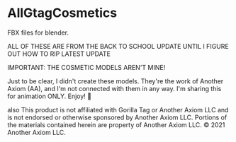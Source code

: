 # AllGtagCosmetics
FBX files for blender.

ALL OF THESE ARE FROM THE BACK TO SCHOOL UPDATE UNTIL I FIGURE OUT HOW TO RIP LATEST UPDATE

IMPORTANT: THE COSMETIC MODELS AREN'T MINE!

Just to be clear, I didn't create these models. They're the work of Another Axiom (AA), and I'm not connected with them in any way. I'm sharing this for animation ONLY. Enjoy! 🙂

also 
This product is not affiliated with Gorilla Tag or Another Axiom LLC and is not endorsed or otherwise sponsored by Another Axiom LLC. Portions of the materials contained herein are property of Another Axiom LLC. © 2021 Another Axiom LLC.
